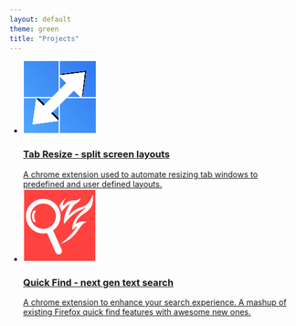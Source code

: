 ```yaml
---
layout: default
theme: green
title: "Projects"
---
```

<ul>
	<li>
		<a href="../tab-resize-2-dot-0-split-screen-layouts/" class="project-wrapper">
			<div class="project">
				<img class="project-icon" src="../images/icon128.png" width-"128" height="128"></img>
				<div class="project-info">
					<h3 class="project-title"><span>Tab Resize - split screen layouts</span></h3>
					<div class="project-description">A chrome extension used to automate resizing tab windows to predefined and user defined layouts.</div>
				</div>
			</div>
		</a>
	</li>
	<li>
		<a href="../quick-find-text-search/" class="project-wrapper">
			<div class="project">
				<img class="project-icon" src="../images/quickFind/icon128.png" width-"128" height="128"></img>
				<div class="project-info">
					<h3 class="project-title"><span>Quick Find - next gen text search</span></h3>
					<div class="project-description">A chrome extension to enhance your search experience. A mashup of existing Firefox quick find features with awesome new ones.</div>
				</div>
			</div>
		</a>
	</li>
</ul>
